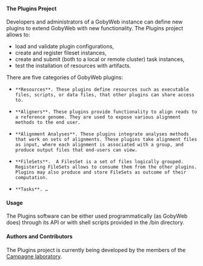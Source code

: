 #### The Plugins Project

Developers and administrators of a GobyWeb instance can define new plugins to extend GobyWeb with new functionality. The Plugins project allows to:
 
* 	load and validate plugin configurations, 
* 	create and register fileset instances,
* 	create and submit (both to a local or remote cluster) task instances,
*   test the installation of resources with artifacts.

There are five categories of GobyWeb plugins:

*     **Resources**. These plugins define resources such as executable files, scripts, or data files, that other plugins can share access to.
*     **Aligners**. These plugins provide functionality to align reads to a reference genome. They are used to expose various alignment methods to the end user.
*     **Alignment Analyses**. These plugins integrate analyses methods that work on sets of alignments. These plugins take alignment files as input, where each alignment is associated with a group, and produce output files that end-users can view.
*     **FileSets**.  A FilesSet is a set of files logically grouped. Registering FileSets allows to consume them from the other plugins. Plugins may also produce and store FileSets as outcome of their computation.
*     **Tasks**. …

#### Usage

The Plugins software can be either used programmatically (as GobyWeb does) through its API or with shell scripts provided in the /bin directory.

#### Authors and Contributors
The Plugins project is currently being developed by the members of the [Campagne laboratory](http://campagnelab.org).

